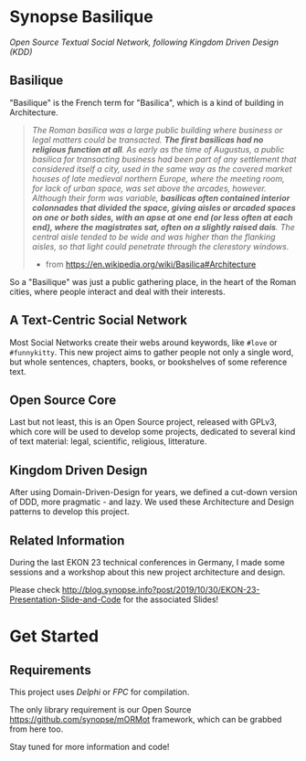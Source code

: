 # Synopse Basilique

*Open Source Textual Social Network, following Kingdom Driven Design (KDD)*

## Basilique

"Basilique" is the French term for "Basilica", which is a kind of building in Architecture.

> *The Roman basilica was a large public building where business or legal matters could be transacted. **The first basilicas had no religious function at all**. As early as the time of Augustus, a public basilica for transacting business had been part of any settlement that considered itself a city, used in the same way as the covered market houses of late medieval northern Europe, where the meeting room, for lack of urban space, was set above the arcades, however. Although their form was variable, **basilicas often contained interior colonnades that divided the space, giving aisles or arcaded spaces on one or both sides, with an apse at one end (or less often at each end), where the magistrates sat, often on a slightly raised dais**. The central aisle tended to be wide and was higher than the flanking aisles, so that light could penetrate through the clerestory windows.*
> - from https://en.wikipedia.org/wiki/Basilica#Architecture

So a "Basilique" was just a public gathering place, in the heart of the Roman cities, where people interact and deal with their interests.

## A Text-Centric Social Network

Most Social Networks create their webs around keywords, like `#love` or `#funnykitty`. This new project aims to gather people not only a single word, but whole sentences, chapters, books, or bookshelves of some reference text.

## Open Source Core

Last but not least, this is an Open Source project, released with GPLv3, which core will be used to develop some projects, dedicated to several kind of text material: legal, scientific, religious, litterature.

## Kingdom Driven Design

After using Domain-Driven-Design for years, we defined a cut-down version of DDD, more pragmatic - and lazy. We used these Architecture and Design patterns to develop this project.

## Related Information

During the last EKON 23 technical conferences in Germany, I made some sessions and a workshop about this new project architecture and design.

Please check http://blog.synopse.info?post/2019/10/30/EKON-23-Presentation-Slide-and-Code for the associated Slides!

# Get Started

## Requirements

This project uses *Delphi* or *FPC* for compilation.

The only library requirement is our Open Source https://github.com/synopse/mORMot framework, which can be grabbed from here too.

Stay tuned for more information and code!

